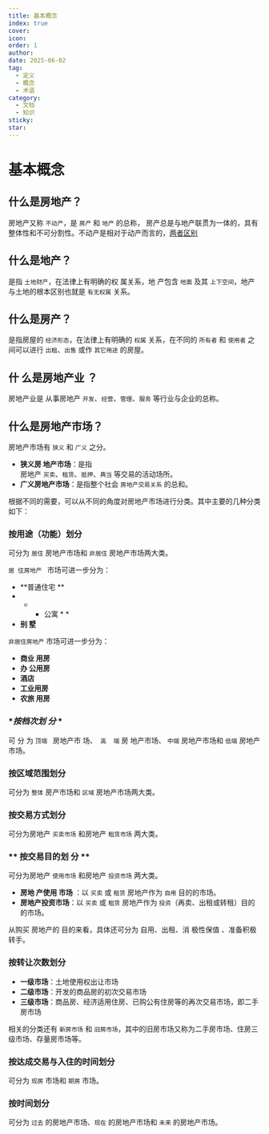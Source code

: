 ```yaml
---
title: 基本概念
index: true
cover: 
icon: 
order: 1
author: 
date: 2025-06-02
tag:
  - 定义
  - 概念
  - 术语
category:
  - 文档
  - 知识
sticky: 
star: 
---
```


# 基本概念

## **什么是房地产？**

房地产又称 `不动产`，是 `房产` 和 `地产` 的总称， 房产总是与地产联贯为一体的，具有整体性和不可分割性。不动产是相对于动产而言的，[两者区别](/guide/扩展资料/金融类/动产与不动产)

## **什么是地产？**

是指 `土地财产`，在法律上有明确的权 属关系，地 产包含 `地面` 及其 `上下空间`，地产与土地的根本区别也就是 `有无权属` 关系。

## **什么是房产？**

是指房屋的 `经济形态`，在法律上有明确的 `权属` 关系，在不同的 `所有者` 和 `使用者` 之间可以进行 `出租`、`出售` 或作 `其它用途` 的房屋。

## **什 么是房地产业 ？**

 房地产业是 从事房地产 `开发`、`经营`、`管理`、`服务` 等行业与企业的总称。

## **什么是房地产市场？**

房地产市场有 `狭义` 和 `广义` 之分。

- **狭义房 地产市场**：是指  
房地产 `买卖`、`租赁`、`抵押`、`典当` 等交易的活动场所。
- **广义房地产市场**：是指整个社会 `房地产交易关系` 的总和。

根据不同的需要，可以从不同的角度对房地产市场进行分类。其中主要的几种分类如下：

### **按用途（功能）划分**

可分为 `居住` 房地产市场和 `非居住` 房地产市场两大类。

`居 住房地产 ` 市场可进一步分为：

- **普通住宅 **
- - - 公寓 * *
- **别 墅**

`非居住房地产` 市场可进一步分为：

- **商业 用房**
- **办 公用房**
 - **酒店**
- **工业用房**
- **农旅 用房**

### **按档次划 分* *

可 分 为 `顶端 ` 房地产市 场、` 高  端` 房 地产市场、 `中端` 房地产市场和 `低端` 房地产市场。

### **按区域范围划分**

可分为 `整体` 房产市场和 `区域` 房地产市场两大类。

### **按交易方式划分**

可分为房地产 `买卖市场` 和房地产 `租赁市场` 两大类。

### ** 按交易目的划 分 **

可分为房地产 `使用市场` 和房地产 `投资市场` 两大类。

- **房地 产使用 市场** ：以 `买卖` 或 `租赁` 房地产作为 `自用` 目的的市场。
- **房地产投资市场**：以 `买卖` 或 `租赁` 房地产作为 `投资`（再卖、出租或转租）目的的市场。

从购买 房地产的 目的来看，具体还可分为 自用、出租、消 极性保值 、准备积极转手。

### **按转让次数划分**

- **一级市场**：土地使用权出让市场
- **二级市场**：开发的商品房的初次交易市场
- **三级市场**：商品房、经济适用住房、已购公有住房等的再次交易市场，即二手房市场

相关的分类还有 `新房市场` 和 `旧房市场`，其中的旧房市场又称为二手房市场、住房三级市场、存量房市场等。

### **按达成交易与入住的时间划分**

可分为 `现房` 市场和 `期房` 市场。

### **按时间划分**

可分为 `过去` 的房地产市场、`现在` 的房地产市场和 `未来` 的房地产市场。
